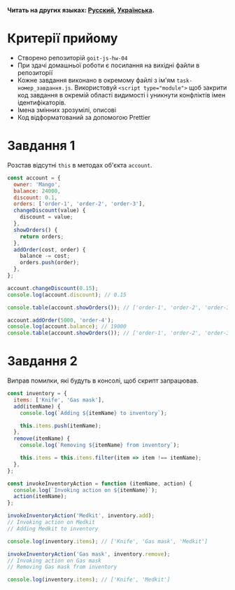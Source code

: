 **Читать на других языках: [Русский](README.md), [Українська](README.ua.md).**

# Критерії прийому

- Створено репозиторій `goit-js-hw-04`
- При здачі домашньої роботи є посилання на вихідні файли в репозиторії
- Кожне завдання виконано в окремому файлі з ім'ям `task-номер_завдання.js`.
  Використовуй `<script type="module">` щоб закрити код завдання в окремій
  області видимості і уникнути конфліктів імен ідентифікаторів.
- Імена змінних зрозумілі, описові
- Код відформатований за допомогою Prettier

# Завдання 1

Розстав відсутні `this` в методах об'єкта `account`.

```js
const account = {
  owner: 'Mango',
  balance: 24000,
  discount: 0.1,
  orders: ['order-1', 'order-2', 'order-3'],
  changeDiscount(value) {
    discount = value;
  },
  showOrders() {
    return orders;
  },
  addOrder(cost, order) {
    balance -= cost;
    orders.push(order);
  },
};

account.changeDiscount(0.15);
console.log(account.discount); // 0.15

console.table(account.showOrders()); // ['order-1', 'order-2', 'order-3']

account.addOrder(5000, 'order-4');
console.log(account.balance); // 19000
console.table(account.showOrders()); // ['order-1', 'order-2', 'order-3', 'order-4']
```

# Завдання 2

Виправ помилки, які будуть в консолі, щоб скрипт запрацював.

```js
const inventory = {
  items: ['Knife', 'Gas mask'],
  add(itemName) {
    console.log(`Adding ${itemName} to inventory`);

    this.items.push(itemName);
  },
  remove(itemName) {
    console.log(`Removing ${itemName} from inventory`);

    this.items = this.items.filter(item => item !== itemName);
  },
};

const invokeInventoryAction = function (itemName, action) {
  console.log(`Invoking action on ${itemName}`);
  action(itemName);
};

invokeInventoryAction('Medkit', inventory.add);
// Invoking action on Medkit
// Adding Medkit to inventory

console.log(inventory.items); // ['Knife', 'Gas mask', 'Medkit']

invokeInventoryAction('Gas mask', inventory.remove);
// Invoking action on Gas mask
// Removing Gas mask from inventory

console.log(inventory.items); // ['Knife', 'Medkit']
```
